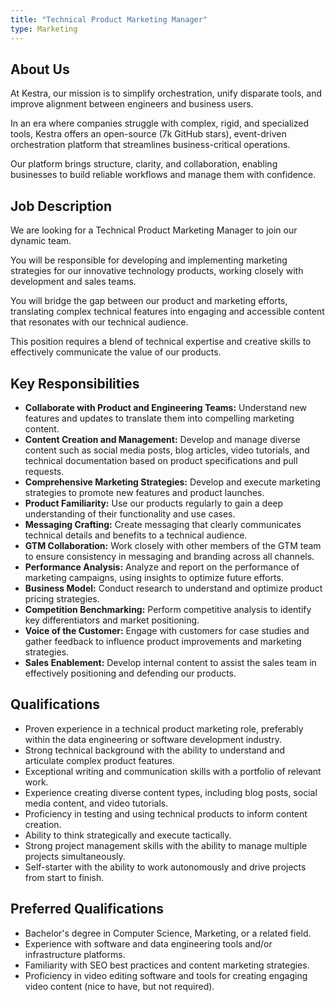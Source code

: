 ```yaml
---
title: "Technical Product Marketing Manager"
type: Marketing
---
```



## About Us
At Kestra, our mission is to simplify orchestration, unify disparate tools, and improve alignment between engineers and business users.

In an era where companies struggle with complex, rigid, and specialized tools, Kestra offers an open-source (7k GitHub stars), event-driven orchestration platform that streamlines business-critical operations.

Our platform brings structure, clarity, and collaboration, enabling businesses to build reliable workflows and manage them with confidence.

## Job Description
We are looking for a Technical Product Marketing Manager to join our dynamic team.

You will be responsible for developing and implementing marketing strategies for our innovative technology products, working closely with development and sales teams.

You will bridge the gap between our product and marketing efforts, translating complex technical features into engaging and accessible content that resonates with our technical audience.

This position requires a blend of technical expertise and creative skills to effectively communicate the value of our products.

## Key Responsibilities

-   **Collaborate with Product and Engineering Teams:** Understand new features and updates to translate them into compelling marketing content.
-   **Content Creation and Management:** Develop and manage diverse content such as social media posts, blog articles, video tutorials, and technical documentation based on product specifications and pull requests.
-   **Comprehensive Marketing Strategies:** Develop and execute marketing strategies to promote new features and product launches.
-   **Product Familiarity:** Use our products regularly to gain a deep understanding of their functionality and use cases.
-   **Messaging Crafting:** Create messaging that clearly communicates technical details and benefits to a technical audience.
-   **GTM Collaboration:** Work closely with other members of the GTM team to ensure consistency in messaging and branding across all channels.
-   **Performance Analysis:** Analyze and report on the performance of marketing campaigns, using insights to optimize future efforts.
-   **Business Model:** Conduct research to understand and optimize product pricing strategies.
-   **Competition Benchmarking:** Perform competitive analysis to identify key differentiators and market positioning.
-   **Voice of the Customer:** Engage with customers for case studies and gather feedback to influence product improvements and marketing strategies.
-   **Sales Enablement:** Develop internal content to assist the sales team in effectively positioning and defending our products.

## Qualifications

-   Proven experience in a technical product marketing role, preferably within the data engineering or software development industry.
-   Strong technical background with the ability to understand and articulate complex product features.
-   Exceptional writing and communication skills with a portfolio of relevant work.
-   Experience creating diverse content types, including blog posts, social media content, and video tutorials.
-   Proficiency in testing and using technical products to inform content creation.
-   Ability to think strategically and execute tactically.
-   Strong project management skills with the ability to manage multiple projects simultaneously.
-   Self-starter with the ability to work autonomously and drive projects from start to finish.

## Preferred Qualifications

-   Bachelor's degree in Computer Science, Marketing, or a related field.
-   Experience with software and data engineering tools and/or infrastructure platforms.
-   Familiarity with SEO best practices and content marketing strategies.
-   Proficiency in video editing software and tools for creating engaging video content (nice to have, but not required).